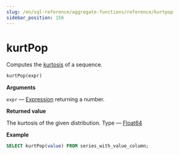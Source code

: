```yaml
---
slug: /en/sql-reference/aggregate-functions/reference/kurtpop
sidebar_position: 156
---
```


# kurtPop

Computes the [kurtosis](https://en.wikipedia.org/wiki/Kurtosis) of a sequence.

``` sql
kurtPop(expr)
```

**Arguments**

`expr` — [Expression](../../../sql-reference/syntax.md#syntax-expressions) returning a number.

**Returned value**

The kurtosis of the given distribution. Type — [Float64](../../../sql-reference/data-types/float.md)

**Example**

``` sql
SELECT kurtPop(value) FROM series_with_value_column;
```
